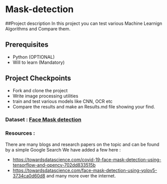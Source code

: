 # Mask-detection
##Project description
In this project you can test various Machine Learnign Algorithms and Compare them. 

## Prerequisites
- Python (OPTIONAL)
- Will to learn (Mandatory)

## Project Checkpoints
- Fork and clone the project 
- Write image processing utilities 
- train and test various models like CNN, OCR etc
- Compare the results and make an Results.md file showing your find.

### Dataset : [Face Mask detection](https://www.kaggle.com/andrewmvd/face-mask-detection)

### Resources :
There are many blogs and research papers on the topic and can be found by a simple Google Search 
We have added a few here :
- https://towardsdatascience.com/covid-19-face-mask-detection-using-tensorflow-and-opencv-702dd833515b
- https://towardsdatascience.com/face-mask-detection-using-yolov5-3734ca0d60d8
and many more over the internet.
